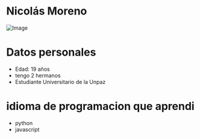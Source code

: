 # Nicolás Moreno
![Image](https://github.com/user-attachments/assets/fd685919-d52f-4be7-8ac7-8bfe7f0e3b24)
# Datos personales
- Edad: 19 años
- tengo 2 hermanos
- Estudiante Universitario de la Unpaz
# idioma de programacion que aprendi
- python
- javascript
